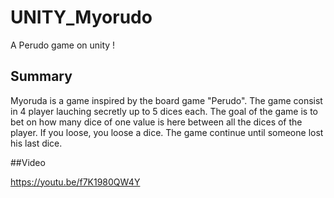 # UNITY_Myorudo
A Perudo game on unity !

## Summary
Myoruda is a game inspired by the board game "Perudo". The game consist in 4 player lauching secretly up to 5 dices each. The goal of the game is to bet on how many dice of one value is here between all the dices of the player. If you loose, you loose a dice. The game continue until someone lost his last dice.

##Video

https://youtu.be/f7K1980QW4Y
